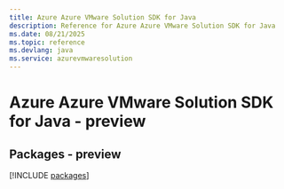 ```yaml
---
title: Azure Azure VMware Solution SDK for Java
description: Reference for Azure Azure VMware Solution SDK for Java
ms.date: 08/21/2025
ms.topic: reference
ms.devlang: java
ms.service: azurevmwaresolution
---
```

# Azure Azure VMware Solution SDK for Java - preview
## Packages - preview
[!INCLUDE [packages](azure-vmware-solution-index.md)]